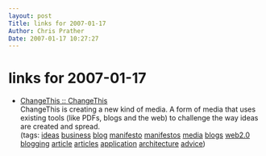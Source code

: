 ```yaml
---
layout: post
Title: links for 2007-01-17  
Author: Chris Prather
Date: 2007-01-17 10:27:27
---
```


# links for 2007-01-17
<ul class="delicious">
	<li>
		<div class="delicious-link"><a href="http://www.changethis.com/">ChangeThis :: ChangeThis</a></div>
		<div class="delicious-extended">ChangeThis is creating a new kind of media. A form of media that uses existing tools (like PDFs, blogs and the web) to challenge the way ideas are created and spread.</div>
		<div class="delicious-tags">(tags: <a href="http://del.icio.us/perigrin/ideas">ideas</a> <a href="http://del.icio.us/perigrin/business">business</a> <a href="http://del.icio.us/perigrin/blog">blog</a> <a href="http://del.icio.us/perigrin/manifesto">manifesto</a> <a href="http://del.icio.us/perigrin/manifestos">manifestos</a> <a href="http://del.icio.us/perigrin/media">media</a> <a href="http://del.icio.us/perigrin/blogs">blogs</a> <a href="http://del.icio.us/perigrin/web2.0">web2.0</a> <a href="http://del.icio.us/perigrin/blogging">blogging</a> <a href="http://del.icio.us/perigrin/article">article</a> <a href="http://del.icio.us/perigrin/articles">articles</a> <a href="http://del.icio.us/perigrin/application">application</a> <a href="http://del.icio.us/perigrin/architecture">architecture</a> <a href="http://del.icio.us/perigrin/advice">advice</a>)</div>
	</li>
</ul>

